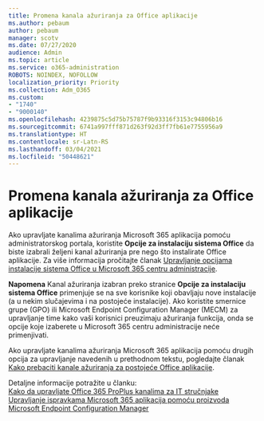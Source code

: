 ```yaml
---
title: Promena kanala ažuriranja za Office aplikacije
ms.author: pebaum
author: pebaum
manager: scotv
ms.date: 07/27/2020
audience: Admin
ms.topic: article
ms.service: o365-administration
ROBOTS: NOINDEX, NOFOLLOW
localization_priority: Priority
ms.collection: Adm_O365
ms.custom:
- "1740"
- "9000140"
ms.openlocfilehash: 4239875c5d75b75787f9b93316f3153c94806b16
ms.sourcegitcommit: 6741a997fff871d263f92d3ff7fb61e7755956a9
ms.translationtype: HT
ms.contentlocale: sr-Latn-RS
ms.lasthandoff: 03/04/2021
ms.locfileid: "50448621"
---
```

# <a name="change-update-channels-for-office-apps"></a>Promena kanala ažuriranja za Office aplikacije

Ako upravljate kanalima ažuriranja Microsoft 365 aplikacija pomoću administratorskog portala, koristite **Opcije za instalaciju sistema Office** da biste izabrali željeni kanal ažuriranja pre nego što instalirate Office aplikacije. Za više informacija pročitajte članak [Upravljanje opcijama instalacije sistema Office u Microsoft 365 centru administracije](https://docs.microsoft.com/deployoffice/manage-software-download-settings-office-365).

**Napomena** Kanal ažuriranja izabran preko stranice **Opcije za instalaciju sistema Office** primenjuje se na sve korisnike koji obavljaju nove instalacije (a u nekim slučajevima i na postojeće instalacije). Ako koristite smernice grupe (GPO) ili Microsoft Endpoint Configuration Manager (MECM) za upravljanje time kako vaši korisnici preuzimaju ažuriranja funkcija, onda se opcije koje izaberete u Microsoft 365 centru administracije neće primenjivati.

Ako upravljate kanalima ažuriranja Microsoft 365 aplikacija pomoću drugih opcija za upravljanje navedenih u prethodnom tekstu, pogledajte članak [Kako prebaciti kanale ažuriranja za postojeće Office aplikacije](https://support.microsoft.com/help/3185078/how-to-switch-from-semi-annual-channel-to-monthly-channel).

Detaljne informacije potražite u članku:  
[Kako da upravljate Office 365 ProPlus kanalima za IT stručnjake](https://techcommunity.microsoft.com/t5/office-365-blog/how-to-manage-office-365-proplus-channels-for-it-pros/ba-p/795813)  
[Upravljanje ispravkama Microsoft 365 aplikacija pomoću proizvoda Microsoft Endpoint Configuration Manager](https://docs.microsoft.com/deployoffice/manage-microsoft-365-apps-updates-configuration-manager)